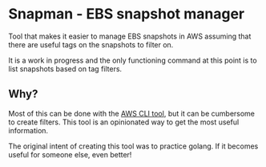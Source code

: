 # Snapman - EBS snapshot manager
Tool that makes it easier to manage EBS snapshots in AWS assuming that there are useful tags on the snapshots to filter on.

It is a work in progress and the only functioning command at this point is to list snapshots based on tag filters.

## Why?
Most of this can be done with the [AWS CLI tool](https://aws.amazon.com/cli/), but it can be cumbersome to create filters. This tool is an opinionated way to get the most useful information.

The original intent of creating this tool was to practice golang. If it becomes useful for someone else, even better!
